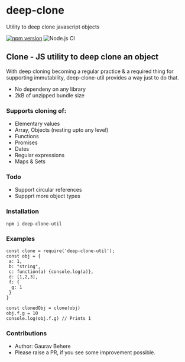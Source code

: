 # deep-clone
Utility to deep clone javascript objects

[![npm version](https://badge.fury.io/js/deep-clone-util.svg)](https://badge.fury.io/js/deep-clone-util)
![Node.js CI](https://github.com/gauravbehere/deep-clone-util/workflows/Node.js%20CI/badge.svg)

 ## Clone - JS utility to deep clone an object
 With deep cloning becoming a regular practice & a required thing for supporting immutability, deep-clone-util provides a way just to do that.
 - No dependeny on any library
 - 2kB of unzipped bundle size
 
 ### Supports cloning of:
 -  Elementary values
 -  Array, Objects (nesting upto any level)
 -  Functions
 -  Promises
 -  Dates
 -  Regular expressions
 -  Maps & Sets

 ### Todo
 -  Support circular references
 -  Suppprt more object types

 ### Installation
 ``` npm i deep-clone-util ```

### Examples
```
const clone = require('deep-clone-util');
const obj = {
 a: 1,
 b: "string",
 c: function(a) {console.log(a)},
 d: [1,2,3],
 f: {
  g: 1
 }
}

const clonedObj = clone(obj)
obj.f.g = 10
console.log(obj.f.g) // Prints 1
```


### Contributions
  - Author: Gaurav Behere
- Please raise a PR, if you see some improvement possible.
